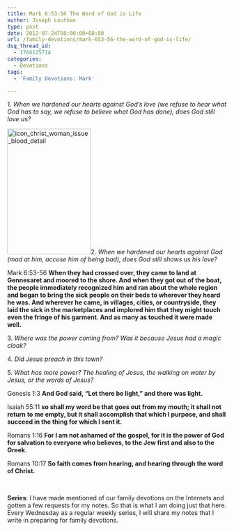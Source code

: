 ```yaml
---
title: Mark 6:53-56 The Word of God is Life
author: Joseph Louthan
type: post
date: 2012-07-24T00:00:00+00:00
url: /family-devotions/mark-653-56-the-word-of-god-is-life/
dsq_thread_id:
  - 1766125714
categories:
  - Devotions
tags:
  - 'Family Devotions: Mark'

---
```

1. _When we hardened our hearts against God&#8217;s love (we refuse to hear what God has to say, we refuse to believe what God has done), does God still love us?_

[<img class="alignright size-full wp-image-2212" alt="icon_christ_woman_issue_blood_detail" src="https://i0.wp.com/theologic.us/wp-content/uploads/2013/09/icon_christ_woman_issue_blood_detail.jpg?resize=192%2C288" width="192" height="288" data-recalc-dims="1" />][1]2. _When we hardened our hearts against God (mad at him, accuse him of being bad), does God still shows us his love?_

Mark 6:53-56 **When they had crossed over, they came to land at Gennesaret and moored to the shore. And when they got out of the boat, the people immediately recognized him and ran about the whole region and began to bring the sick people on their beds to wherever they heard he was. And wherever he came, in villages, cities, or countryside, they laid the sick in the marketplaces and implored him that they might touch even the fringe of his garment. And as many as touched it were made well.**

3. _Where was the power coming from? Was it because Jesus had a magic cloak?_

4. _Did Jesus preach in this town?_

5. _What has more power? The healing of Jesus, the walking on water by Jesus, or the words of Jesus?_

Genesis 1:3 **And God said, “Let there be light,” and there was light.**

Isaiah 55:11 **so shall my word be that goes out from my mouth; it shall not return to me empty, but it shall accomplish that which I purpose, and shall succeed in the thing for which I sent it.**

Romans 1:16 **For I am not ashamed of the gospel, for it is the power of God for salvation to everyone who believes, to the Jew first and also to the Greek.**

Romans 10:17 **So faith comes from hearing, and hearing through the word of Christ.**

&nbsp;

**Series**: I have made mentioned of our family devotions on the Internets and gotten a few requests for my notes. So that is what I am doing just that here. Every Wednesday as a regular weekly series, I will share my notes that I write in preparing for family devotions.

 [1]: https://i0.wp.com/theologic.us/wp-content/uploads/2013/09/icon_christ_woman_issue_blood_detail.jpg